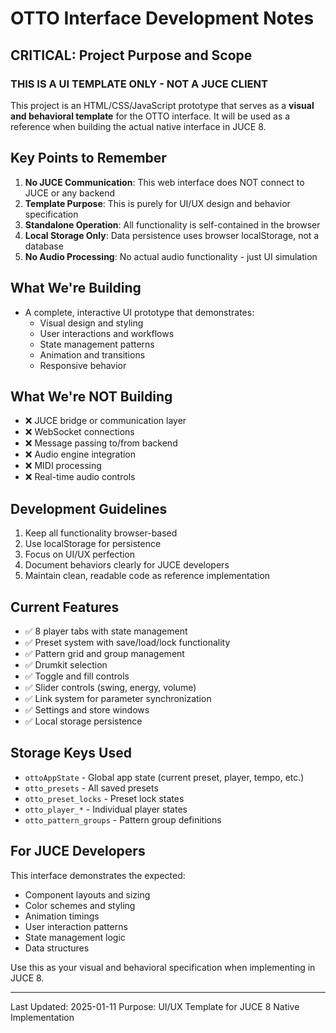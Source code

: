 # OTTO Interface Development Notes

## CRITICAL: Project Purpose and Scope

### THIS IS A UI TEMPLATE ONLY - NOT A JUCE CLIENT

This project is an HTML/CSS/JavaScript prototype that serves as a **visual and behavioral template** for the OTTO interface. It will be used as a reference when building the actual native interface in JUCE 8.

## Key Points to Remember

1. **No JUCE Communication**: This web interface does NOT connect to JUCE or any backend
2. **Template Purpose**: This is purely for UI/UX design and behavior specification
3. **Standalone Operation**: All functionality is self-contained in the browser
4. **Local Storage Only**: Data persistence uses browser localStorage, not a database
5. **No Audio Processing**: No actual audio functionality - just UI simulation

## What We're Building

- A complete, interactive UI prototype that demonstrates:
  - Visual design and styling
  - User interactions and workflows
  - State management patterns
  - Animation and transitions
  - Responsive behavior

## What We're NOT Building

- ❌ JUCE bridge or communication layer
- ❌ WebSocket connections
- ❌ Message passing to/from backend
- ❌ Audio engine integration
- ❌ MIDI processing
- ❌ Real-time audio controls

## Development Guidelines

1. Keep all functionality browser-based
2. Use localStorage for persistence
3. Focus on UI/UX perfection
4. Document behaviors clearly for JUCE developers
5. Maintain clean, readable code as reference implementation

## Current Features

- ✅ 8 player tabs with state management
- ✅ Preset system with save/load/lock functionality
- ✅ Pattern grid and group management
- ✅ Drumkit selection
- ✅ Toggle and fill controls
- ✅ Slider controls (swing, energy, volume)
- ✅ Link system for parameter synchronization
- ✅ Settings and store windows
- ✅ Local storage persistence

## Storage Keys Used

- `ottoAppState` - Global app state (current preset, player, tempo, etc.)
- `otto_presets` - All saved presets
- `otto_preset_locks` - Preset lock states
- `otto_player_*` - Individual player states
- `otto_pattern_groups` - Pattern group definitions

## For JUCE Developers

This interface demonstrates the expected:
- Component layouts and sizing
- Color schemes and styling
- Animation timings
- User interaction patterns
- State management logic
- Data structures

Use this as your visual and behavioral specification when implementing in JUCE 8.

---

Last Updated: 2025-01-11
Purpose: UI/UX Template for JUCE 8 Native Implementation